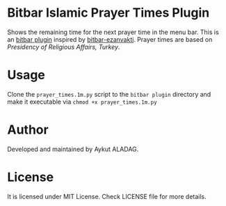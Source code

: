 # Bitbar Islamic Prayer Times Plugin

Shows the remaining time for the next prayer time in the menu bar. This is an [bitbar plugin](https://getbitbar.com/) inspired by [bitbar-ezanvakti](https://github.com/furkantektas/bitbar-ezanvakti). Prayer times are based on *Presidency of Religious Affairs, Turkey*.

# Usage

Clone the `prayer_times.1m.py` script to the `bitbar plugin` directory and make it executable via `chmod +x prayer_times.1m.py`

# Author

Developed and maintained by Aykut ALADAG.

# License

It is licensed under MIT License. Check LICENSE file for more details.